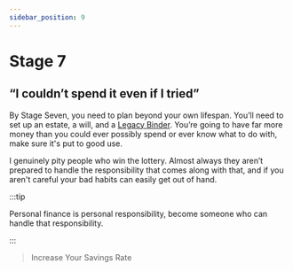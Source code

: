 ```yaml
---
sidebar_position: 9
---
```


# Stage 7

## “I couldn’t spend it even if I tried”

By Stage Seven, you need to plan beyond your own lifespan. You’ll need to set up an estate, a will, and a [Legacy Binder](../docs/lifestyle/legacy-binder.md). You’re going to have far more money than you could ever possibly spend or ever know what to do with, make sure it's put to good use.

I genuinely pity people who win the lottery. Almost always they aren’t prepared to handle the responsibility that comes along with that, and if you aren't careful your bad habits can easily get out of hand. 

:::tip

Personal finance is personal responsibility, become someone who can handle that responsibility.

:::

>Increase Your Savings Rate